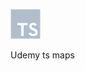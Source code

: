 ![TypeScript](https://github.com/ermondel/tsttmp/blob/master/files/Typescript48b.png)

Udemy ts maps
